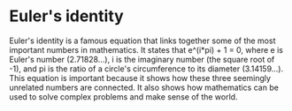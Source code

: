 # Euler's identity

Euler's identity is a famous equation that links together some of the most important numbers in mathematics. It states that e^(i*pi) + 1 = 0, where e is Euler's number (2.71828...), i is the imaginary number (the square root of -1), and pi is the ratio of a circle's circumference to its diameter (3.14159...). This equation is important because it shows how these three seemingly unrelated numbers are connected. It also shows how mathematics can be used to solve complex problems and make sense of the world.
